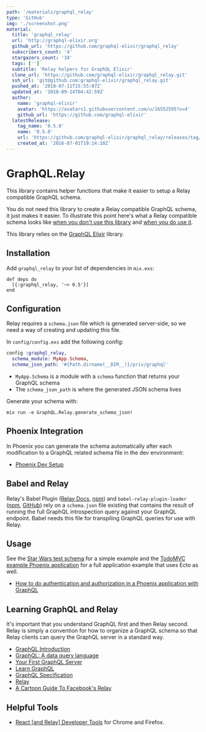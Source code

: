 ```yaml
---
path: '/materials/graphql_relay'
type: 'GitHub'
img: './screenshot.png'
material:
  title: 'graphql_relay'
  url: 'http://graphql-elixir.org'
  github_url: 'https://github.com/graphql-elixir/graphql_relay'
  subscribers_count: '4'
  stargazers_count: '34'
  tags: ['']
  subtitle: 'Relay helpers for GraphQL Elixir'
  clone_url: 'https://github.com/graphql-elixir/graphql_relay.git'
  ssh_url: 'git@github.com:graphql-elixir/graphql_relay.git'
  pushed_at: '2018-07-11T15:55:07Z'
  updated_at: '2018-09-14T04:42:59Z'
  author:
    name: 'graphql-elixir'
    avatar: 'https://avatars1.githubusercontent.com/u/16552595?v=4'
    github_url: 'https://github.com/graphql-elixir'
  latestRelease:
    tag_name: '0.5.0'
    name: '0.5.0'
    url: 'https://github.com/graphql-elixir/graphql_relay/releases/tag/0.5.0'
    created_at: '2016-07-01T19:14:10Z'
---
```

# GraphQL.Relay

This library contains helper functions that make it easier to setup a Relay compatible GraphQL schema.

You do not need this library to create a Relay compatible GraphQL schema, it just makes it easier. To illustrate this point here's what a Relay compatible schema looks like [when you don't use this library](https://github.com/graphql-elixir/graphql_relay/blob/master/test/support/star_wars/schema_without_library.exs) and [when you do use it](https://github.com/graphql-elixir/graphql_relay/blob/master/test/support/star_wars/schema.exs).

This library relies on the [GraphQL Elixir](https://github.com/graphql-elixir/graphql) library.

## Installation

Add `graphql_relay` to your list of dependencies in `mix.exs`:

    def deps do
      [{:graphql_relay, '~> 0.5'}]
    end

## Configuration

Relay requires a `schema.json` file which is generated server-side, so we need a way of creating and updating this file.

In `config/config.exs` add the following config:

```elixir
config :graphql_relay,
  schema_module: MyApp.Schema,
  schema_json_path: '#{Path.dirname(__DIR__)}/priv/graphql'
```

* `MyApp.Schema` is a module with a `schema` function that returns your GraphQL schema
* The `schema_json_path` is where the generated JSON schema lives

Generate your schema with:

    mix run -e GraphQL.Relay.generate_schema_json!

## Phoenix Integration

In Phoenix you can generate the schema automatically after each modification to a GraphQL related schema file in the dev environment:

* [Phoenix Dev Setup](https://github.com/graphql-elixir/graphql_relay/wiki/Setup-Phoenix-app-to-reload-schema.json-file-whenever-GraphQL-schema-files-change)

## Babel and Relay

Relay's Babel Plugin ([Relay Docs](https://facebook.github.io/relay/docs/guides-babel-plugin.html), [npm](https://www.npmjs.com/package/babel-relay-plugin)) and `babel-relay-plugin-loader` ([npm](https://www.npmjs.com/package/babel-relay-plugin-loader), [GitHub](https://github.com/BerndWessels/babel-relay-plugin-loader)) rely on a `schema.json` file existing that contains the result of running the full GraphQL introspection query against your GraphQL endpoint. Babel needs this file for transpiling GraphQL queries for use with Relay.

## Usage

See the [Star Wars test schema](https://github.com/graphql-elixir/graphql_relay/blob/master/test/support/star_wars/schema.exs) for a simple example and the [TodoMVC example Phoenix application](https://github.com/graphql-elixir/graphql_relay/blob/master/examples/todo) for a full application example that uses Ecto as well.

* [How to do authentication and authorization in a Phoenix application with GraphQL](https://github.com/graphql-elixir/graphql/wiki/How-to-do-authentication-and-authorization-in-a-Phoenix-application-with-GraphQL)

## Learning GraphQL and Relay

It's important that you understand GraphQL first and then Relay second. Relay is simply a convention for how to organize a GraphQL schema so that Relay clients can query the GraphQL server in a standard way.

* [GraphQL Introduction](https://facebook.github.io/react/blog/2015/05/01/graphql-introduction.html)
* [GraphQL: A data query language](https://code.facebook.com/posts/1691455094417024/graphql-a-data-query-language/)
* [Your First GraphQL Server](https://medium.com/@clayallsopp/your-first-graphql-server-3c766ab4f0a2#.m78ybemas)
* [Learn GraphQL](https://learngraphql.com/)
* [GraphQL Specification](https://facebook.github.io/graphql/)
* [Relay](https://facebook.github.io/relay/)
* [A Cartoon Guide To Facebook's Relay](https://code-cartoons.com/a-cartoon-intro-to-facebook-s-relay-part-1-3ec1a127bca5#.7kaxn4akk)

## Helpful Tools

* [React [and Relay] Developer Tools](https://github.com/facebook/react-devtools) for Chrome and Firefox.
